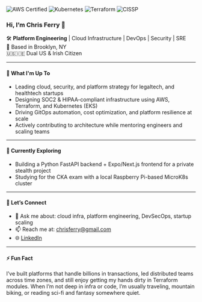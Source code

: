 <!-- my-badges start -->
![AWS Certified](https://img.shields.io/badge/AWS-Expert-informational)
![Kubernetes](https://img.shields.io/badge/Kubernetes-EKS-blue)
![Terraform](https://img.shields.io/badge/Terraform-IaC-7B42BC)
![CISSP](https://img.shields.io/badge/CISSP-Certified-brightgreen)
<!-- my-badges end -->

### Hi, I’m Chris Ferry 👋

🛠️ **Platform Engineering** | Cloud Infrastructure | DevOps | Security | SRE  
📍 Based in Brooklyn, NY  
🇺🇸🇮🇪 Dual US & Irish Citizen  

---

#### 🚀 What I'm Up To

- Leading cloud, security, and platform strategy for legaltech, and healthtech startups  
- Designing SOC2 & HIPAA-compliant infrastructure using AWS, Terraform, and Kubernetes (EKS)  
- Driving GitOps automation, cost optimization, and platform resilience at scale  
- Actively contributing to architecture while mentoring engineers and scaling teams  

---

#### 🧠 Currently Exploring

- Building a Python FastAPI backend + Expo/Next.js frontend for a private stealth project  
- Studying for the CKA exam with a local Raspberry Pi-based MicroK8s cluster  

---

#### 👋 Let’s Connect

- 💬 Ask me about: cloud infra, platform engineering, DevSecOps, startup scaling  
- 📫 Reach me at: [chrisferry@gmail.com](mailto:chrisferry@gmail.com)  
- 🌐 [LinkedIn](https://linkedin.com/in/chris-ferry) <!-- | [Website](https://chrisferry.dev) *(placeholder if you have one)*  -->

---

#### ⚡ Fun Fact

I’ve built platforms that handle billions in transactions, led distributed teams across time zones, and still enjoy getting my hands dirty in Terraform modules. When I’m not deep in infra or code, I’m usually traveling, mountain biking, or reading sci-fi and fantasy somewhere quiet.
